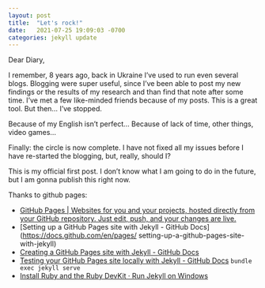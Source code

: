 ```yaml
---
layout: post
title:  "Let's rock!"
date:   2021-07-25 19:09:03 -0700
categories: jekyll update
---
```


Dear Diary,

I remember, 8 years ago, back in Ukraine I’ve used to run even several blogs.
Blogging were super useful, since I’ve been able to post my new findings or the results of my research and than find that note after some time. I’ve met a few like-minded friends because of my posts. This is a great tool. But then… I’ve stopped.

Because of my English isn’t perfect…
Because of lack of time, other things, video games…

Finally: the circle is now complete. I have not fixed all my issues before I have re-started the blogging, but, really, should I?

This is my official first post. I don’t know what I am going to do in the future, but I am gonna publish this right now.

Thanks to github pages:

- [GitHub Pages | Websites for you and your projects, hosted directly from your GitHub repository. Just edit, push, and your changes are live.](https://pages.github.com/)
- [Setting up a GitHub Pages site with Jekyll - GitHub Docs](https://docs.github.com/en/pages/
setting-up-a-github-pages-site-with-jekyll)
- [Creating a GitHub Pages site with Jekyll - GitHub Docs](https://docs.github.com/en/pages/setting-up-a-github-pages-site-with-jekyll/creating-a-github-pages-site-with-jekyll)
- [Testing your GitHub Pages site locally with Jekyll - GitHub Docs](https://docs.github.com/en/pages/setting-up-a-github-pages-site-with-jekyll/testing-your-github-pages-site-locally-with-jekyll) `bundle exec jekyll serve`
- [Install Ruby and the Ruby DevKit · Run Jekyll on Windows](https://jekyll-windows.juthilo.com/1-ruby-and-devkit/)
